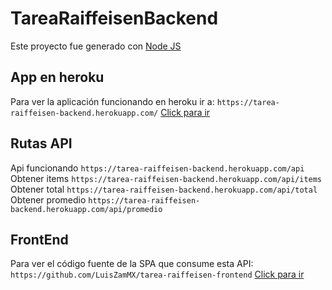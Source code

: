 # TareaRaiffeisenBackend

Este proyecto fue generado con [Node JS](https://nodejs.org/en/)

## App en heroku

Para ver la aplicación funcionando en heroku ir a: `https://tarea-raiffeisen-backend.herokuapp.com/` [Click para ir](https://tarea-raiffeisen-backend.herokuapp.com/)

## Rutas API

Api funcionando `https://tarea-raiffeisen-backend.herokuapp.com/api`
Obtener items `https://tarea-raiffeisen-backend.herokuapp.com/api/items`
Obtener total `https://tarea-raiffeisen-backend.herokuapp.com/api/total`
Obtener promedio `https://tarea-raiffeisen-backend.herokuapp.com/api/promedio`

## FrontEnd

Para ver el código fuente de la SPA que consume esta API: `https://github.com/LuisZamMX/tarea-raiffeisen-frontend` [Click para ir](https://github.com/LuisZamMX/tarea-raiffeisen-frontend)
